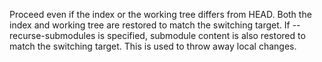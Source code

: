 Proceed even if the index or the working tree differs from HEAD. Both the index and working tree are restored to match the switching target. If --recurse-submodules is specified, submodule content is also restored to match the switching target. This is used to throw away local changes.